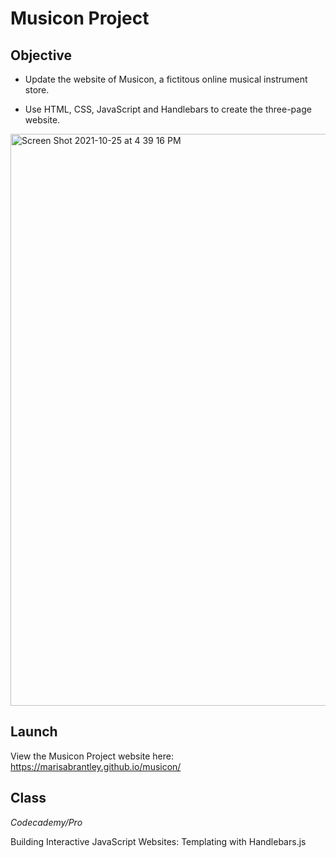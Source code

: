 # Musicon Project

## Objective

* Update the website of Musicon, a fictitous online musical instrument store.

* Use HTML, CSS, JavaScript and Handlebars to create the three-page website.

<img width="915" alt="Screen Shot 2021-10-25 at 4 39 16 PM" src="https://user-images.githubusercontent.com/60168324/138785487-69447fd1-955c-49c1-83b0-3442dc32b914.png">

## Launch

View the Musicon Project website here: https://marisabrantley.github.io/musicon/

## Class

*Codecademy/Pro*

Building Interactive JavaScript Websites: Templating with Handlebars.js
